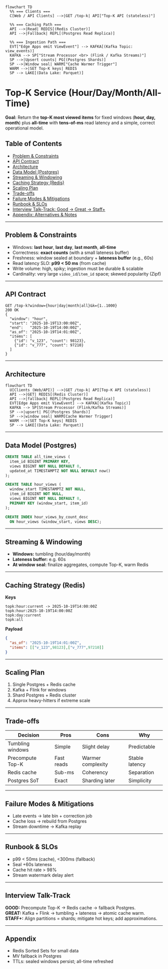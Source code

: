 
```mermaid

flowchart TD
  %% === Clients ===
  C[Web / API Clients] -->|GET /top-k| API["Top-K API (stateless)"]

  %% === Caching Path ===
  API -->|Read| REDIS[(Redis Cluster)]
  API -->|Fallback| REPL[(Postgres Read Replica)]

  %% === Ingestion Path ===
  EVT["Edge Apps emit ViewEvent"] --> KAFKA[(Kafka Topic: view_events)]
  KAFKA --> SP["Stream Processor <br> (Flink / Kafka Streams)"]
  SP -->|Upsert counts| PG[(Postgres Shards)]
  SP -->|Window seal| WARM["Cache Warmer Trigger"]
  WARM -->|SET Top-K keys| REDIS
  SP --> LAKE[(Data Lake: Parquet)]

```
# Top-K Service (Hour/Day/Month/All-Time)

**Goal:** Return the **top-K most viewed items** for fixed windows (**hour, day, month**) plus **all-time** with **tens-of-ms** read latency and a simple, correct operational model.

## Table of Contents
- [Problem & Constraints](#problem--constraints)
- [API Contract](#api-contract)
- [Architecture](#architecture)
- [Data Model (Postgres)](#data-model-postgres)
- [Streaming & Windowing](#streaming--windowing)
- [Caching Strategy (Redis)](#caching-strategy-redis)
- [Scaling Plan](#scaling-plan)
- [Trade-offs](#trade-offs)
- [Failure Modes & Mitigations](#failure-modes--mitigations)
- [Runbook & SLOs](#runbook--slos)
- [Interview Talk-Track: Good → Great → Staff+](#interview-talk-track-good--great--staff)
- [Appendix: Alternatives & Notes](#appendix-alternatives--notes)

---

## Problem & Constraints

- Windows: **last hour**, **last day**, **last month**, **all-time**  
- Correctness: **exact counts** (with a small lateness buffer)  
- Freshness: window sealed at boundary + **lateness buffer** (e.g., 60s)  
- Read latency SLO: **p99 < 50 ms** (from cache)  
- Write volume: high, spiky; ingestion must be durable & scalable  
- Cardinality: very large `video_id`/`item_id` space; skewed popularity (Zipf)

---

## API Contract

```
GET /top-k?window={hour|day|month|all}&k={1..1000}
200 OK
{
  "window": "hour",
  "start": "2025-10-19T13:00:00Z",
  "end":   "2025-10-19T14:00:00Z",
  "as_of": "2025-10-19T14:01:00Z",
  "items": [
    {"id": "v_123", "count": 98123},
    {"id": "v_777", "count": 97210}
  ]
}
```

---

## Architecture

```mermaid
flowchart TD
  U[Clients (Web/API)] -->|GET /top-k| API[Top-K API (stateless)]
  API -->|GET| REDIS[(Redis Cluster)]
  API -->|fallback| REPL[(Postgres Read Replica)]
  EVT[Edge Apps emit ViewEvent] --> KAFKA[(Kafka Topic)]
  KAFKA --> SP[Stream Processor (Flink/Kafka Streams)]
  SP -->|upsert| PG[(Postgres Shards)]
  SP -->|window seal| WARM[Cache Warmer Trigger]
  WARM -->|SET Top-K keys| REDIS
  SP --> LAKE[(Data Lake: Parquet)]
```

---

## Data Model (Postgres)

```sql
CREATE TABLE all_time_views (
  item_id BIGINT PRIMARY KEY,
  views BIGINT NOT NULL DEFAULT 0,
  updated_at TIMESTAMPTZ NOT NULL DEFAULT now()
);

CREATE TABLE hour_views (
  window_start TIMESTAMPTZ NOT NULL,
  item_id BIGINT NOT NULL,
  views BIGINT NOT NULL DEFAULT 0,
  PRIMARY KEY (window_start, item_id)
);

CREATE INDEX hour_views_by_count_desc
  ON hour_views (window_start, views DESC);
```

---

## Streaming & Windowing

- **Windows:** tumbling (hour/day/month)
- **Lateness buffer:** e.g. 60s
- **At window seal:** finalize aggregates, compute Top-K, warm Redis

---

## Caching Strategy (Redis)

**Keys**
```
topk:hour:current -> 2025-10-19T14:00:00Z
topk:hour:2025-10-19T14:00:00Z
topk:day:current
topk:all
```

**Payload**
```json
{
  "as_of": "2025-10-19T14:01:00Z",
  "items": [["v_123",98123],["v_777",97210]]
}
```

---

## Scaling Plan

1. Single Postgres + Redis cache
2. Kafka + Flink for windows
3. Shard Postgres + Redis cluster
4. Approx heavy-hitters if extreme scale

---

## Trade-offs

| Decision | Pros | Cons | Why |
|-----------|------|------|-----|
| Tumbling windows | Simple | Slight delay | Predictable |
| Precompute Top-K | Fast reads | Warmer complexity | Stable latency |
| Redis cache | Sub-ms | Coherency | Separation |
| Postgres SoT | Exact | Sharding later | Simplicity |

---

## Failure Modes & Mitigations

- Late events → late bin + correction job  
- Cache loss → rebuild from Postgres  
- Stream downtime → Kafka replay

---

## Runbook & SLOs

- p99 < 50ms (cache), <300ms (fallback)
- Seal +60s lateness
- Cache hit rate > 98%
- Stream watermark delay alert

---

## Interview Talk-Track

**GOOD:** Precompute Top-K → Redis cache → fallback Postgres.  
**GREAT:** Kafka + Flink → tumbling + lateness → atomic cache warm.  
**STAFF+:** Align partitions = shards; mitigate hot keys; add approximations.

---

## Appendix

- Redis Sorted Sets for small data
- MV fallback in Postgres
- TTLs: sealed windows persist; all-time refreshed
